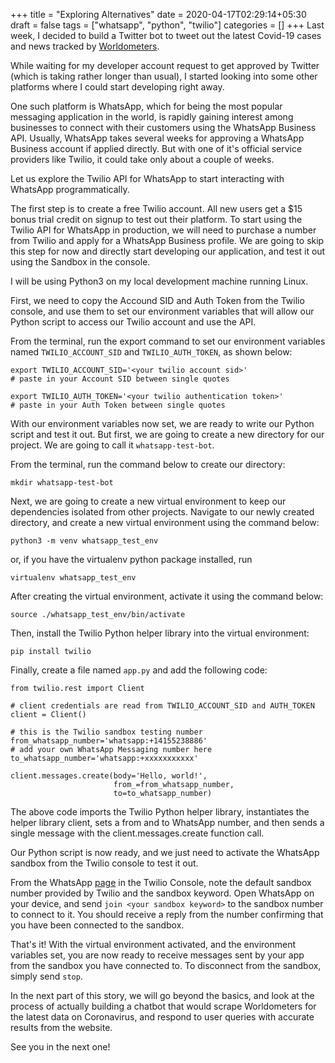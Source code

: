 +++
title = "Exploring Alternatives"
date = 2020-04-17T02:29:14+05:30
draft = false
tags = ["whatsapp", "python", "twilio"]
categories = []
+++
Last week, I decided to build a Twitter bot to tweet out the latest Covid-19 cases and news tracked by [Worldometers](https://www.worldometers.info/coronavirus/).

While waiting for my developer account request to get approved by Twitter (which is taking rather longer than usual), I started looking into some other platforms where I could start developing right away.

One such platform is WhatsApp, which for being the most popular messaging application in the world, is rapidly gaining interest among businesses to connect with their customers using the WhatsApp Business API.
Usually, WhatsApp takes several weeks for approving a WhatsApp Business account if applied directly. But with one of it's official service providers like Twilio, it could take only about a couple of weeks.

Let us explore the Twilio API for WhatsApp to start interacting with WhatsApp programmatically.

The first step is to create a free Twilio account. All new users get a $15 bonus trial credit on signup to test out their platform.
To start using the Twilio API for WhatsApp in production, we will need to purchase a number from Twilio and apply for a WhatsApp Business profile.
We are going to skip this step for now and directly start developing our application, and test it out using the Sandbox in the console.

I will be using Python3 on my local development machine running Linux.

First, we need to copy the Accound SID and Auth Token from the Twilio console, and use them to set our environment variables that will allow our Python script to access our Twilio account and use the API.

From the terminal, run the export command to set our environment variables named `TWILIO_ACCOUNT_SID` and `TWILIO_AUTH_TOKEN`, as shown below:

```
export TWILIO_ACCOUNT_SID='<your twilio account sid>' 
# paste in your Account SID between single quotes

export TWILIO_AUTH_TOKEN='<your twilio authentication token>'
# paste in your Auth Token between single quotes
```

With our environment variables now set, we are ready to write our Python script and test it out. But first, we are going to create a new directory for our project. We are going to call it `whatsapp-test-bot`.

From the terminal, run the command below to create our directory:
```
mkdir whatsapp-test-bot
```

Next, we are going to create a new virtual environment to keep our dependencies isolated from other projects.
Navigate to our newly created directory, and create a new virtual environment using the command below:
```
python3 -m venv whatsapp_test_env
```
or, if you have the virtualenv python package installed, run
```
virtualenv whatsapp_test_env
```

After creating the virtual environment, activate it using the command below:
```
source ./whatsapp_test_env/bin/activate
```

Then, install the Twilio Python helper library into the virtual environment:
```
pip install twilio
```

Finally, create a file named `app.py` and add the following code:
```
from twilio.rest import Client

# client credentials are read from TWILIO_ACCOUNT_SID and AUTH_TOKEN
client = Client()

# this is the Twilio sandbox testing number
from_whatsapp_number='whatsapp:+14155238886'
# add your own WhatsApp Messaging number here
to_whatsapp_number='whatsapp:+xxxxxxxxxxx'

client.messages.create(body='Hello, world!',
                       from_=from_whatsapp_number,
                       to=to_whatsapp_number)
```

The above code imports the Twilio Python helper library, instantiates the helper library client, sets a from and to WhatsApp number, and then sends a single message with the client.messages.create function call.

Our Python script is now ready, and we just need to activate the WhatsApp sandbox from the Twilio console to test it out.

From the WhatsApp [page](https://www.twilio.com/console/sms/whatsapp/learn) in the Twilio Console, note the default sandbox number provided by Twilio and the sandbox keyword.
Open WhatsApp on your device, and send `join <your sandbox keyword>` to the sandbox number to connect to it. You should receive a reply from the number confirming that you have been connected to the sandbox.

That's it! With the virtual environment activated, and the environment variables set, you are now ready to receive messages sent by your app from the sandbox you have connected to.
To disconnect from the sandbox, simply send `stop`.

In the next part of this story, we will go beyond the basics, and look at the process of actually building a chatbot that would scrape Worldometers for the latest data on Coronavirus, and respond to user queries with accurate results from the website.

See you in the next one!
